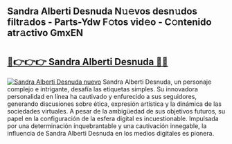 ## Sandra Alberti Desnuda N𝚞𝚎vos desn𝚞dos filtr𝚊dos - Parts-Ydw F𝚘tos vid𝚎o - C𝚘ntenido atr𝚊ctivo GmxEN

# <h2><a href="http://mb7asqy.tromn.icu/?c=Sandra+Alberti+Desnuda">🔗👉👉👉 Sandra Alberti Desnuda 🔗🔗</a></h2>

[![Sandra Alberti Desnuda nuevo](https://i.imgur.com/pEAQMta.gif)](http://mb7asqy.tromn.icu/?c=Sandra+Alberti+Desnuda)
Sandra Alberti Desnuda, un personaje complejo e intrigante, desafía las etiquetas simples. Su innovadora personalidad en línea ha cautivado y enfurecido a sus seguidores, generando discusiones sobre ética, expresión artística y la dinámica de las sociedades virtuales. A pesar de la ambigüedad de sus objetivos futuros, su papel en la configuración de la esfera digital es incuestionable. Impulsada por una determinación inquebrantable y una cautivación innegable, la influencia de Sandra Alberti Desnuda en los medios digitales es pionera.
